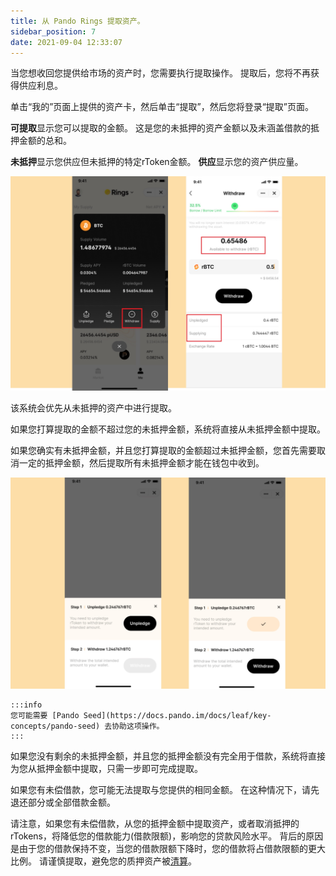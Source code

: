 ```yaml
---
title: 从 Pando Rings 提取资产。
sidebar_position: 7
date: 2021-09-04 12:33:07
---
```


当您想收回您提供给市场的资产时，您需要执行提取操作。 提取后，您将不再获得供应利息。

单击“我的”页面上提供的资产卡，然后单击“提取”，然后您将登录“提取”页面。

**可提取**显示您可以提取的金额。 这是您的未抵押的资产金额以及未涵盖借款的抵押金额的总和。

**未抵押**显示您供应但未抵押的特定rToken金额。 **供应**显示您的资产供应量。

![](../assets/withdraw1.jpg)

该系统会优先从未抵押的资产中进行提取。

如果您打算提取的金额不超过您的未抵押金额，系统将直接从未抵押金额中提取。

如果您确实有未抵押金额，并且您打算提取的金额超过未抵押金额，您首先需要取消一定的抵押金额，然后提取所有未抵押金额才能在钱包中收到。

![](../assets/withdraw2.jpg)

````mdx-code-block
:::info
您可能需要 [Pando Seed](https://docs.pando.im/docs/leaf/key-concepts/pando-seed) 去协助这项操作。
:::
````

如果您没有剩余的未抵押金额，并且您的抵押金额没有完全用于借款，系统将直接为您从抵押金额中提取，只需一步即可完成提取。

如果您有未偿借款，您可能无法提取与您提供的相同金额。 在这种情况下，请先退还部分或全部借款金额。

请注意，如果您有未偿借款，从您的抵押金额中提取资产，或者取消抵押的rTokens，将降低您的借款能力(借款限额)，影响您的贷款风险水平。 背后的原因是由于您的借款保持不变，当您的借款限额下降时，您的借款将占借款限额的更大比例。 请谨慎提取，避免您的质押资产被[清算](../key-concepts/liquidation)。 

